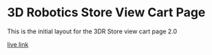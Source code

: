 # 3D Robotics Store View Cart Page
This is the initial layout for the 3DR Store view cart page 2.0

[live link](http://kaitlynhova.github.io/3dr_view_cart/)
